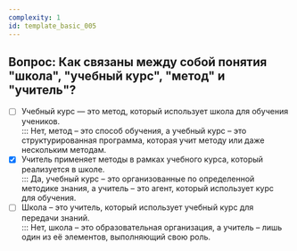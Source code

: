 ```yaml
---
complexity: 1
id: template_basic_005
---
```

## Вопрос: Как связаны между собой понятия "школа", "учебный курс", "метод" и "учитель"?

- [ ] Учебный курс — это метод, который использует школа для обучения учеников.  
  ::: Нет, метод – это способ обучения, а учебный курс – это структурированная программа, которая учит методу или даже нескольким методам.  
- [x] Учитель применяет методы в рамках учебного курса, который реализуется в школе.  
  ::: Да, учебный курс – это организованные по определенной методике знания, а учитель – это агент, который использует курс для обучения.  
- [ ] Школа – это учитель, который использует учебный курс для передачи знаний.  
  ::: Нет, школа – это образовательная организация, а учитель – лишь один из её элементов, выполняющий свою роль.
